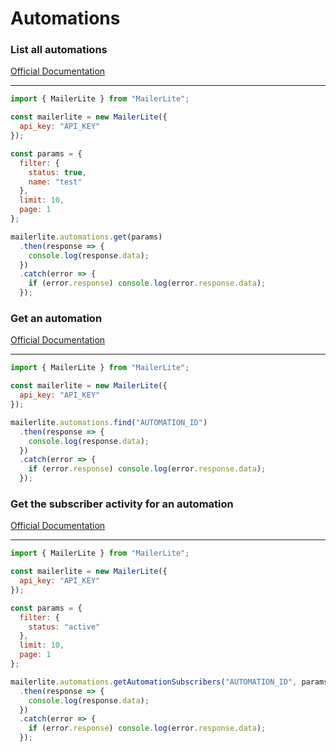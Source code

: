 # Automations


### List all automations
[Official Documentation](https://developers.mailerlite.com/docs/automations.html#list-all-automations)

---
```javascript
import { MailerLite } from "MailerLite";

const mailerlite = new MailerLite({
  api_key: "API_KEY"
});

const params = {
  filter: {
    status: true,
    name: "test"
  },
  limit: 10,
  page: 1
};

mailerlite.automations.get(params)
  .then(response => {
    console.log(response.data);
  })
  .catch(error => {
    if (error.response) console.log(error.response.data);
  });
```

### Get an automation
[Official Documentation](https://developers.mailerlite.com/docs/automations.html#get-an-automation)

---
```javascript
import { MailerLite } from "MailerLite";

const mailerlite = new MailerLite({
  api_key: "API_KEY"
});

mailerlite.automations.find("AUTOMATION_ID")
  .then(response => {
    console.log(response.data);
  })
  .catch(error => {
    if (error.response) console.log(error.response.data);
  });
```

### Get the subscriber activity for an automation
[Official Documentation](https://developers.mailerlite.com/docs/automations.html#get-the-subscriber-activity-for-an-automation)

---
```javascript
import { MailerLite } from "MailerLite";

const mailerlite = new MailerLite({
  api_key: "API_KEY"
});

const params = {
  filter: {
    status: "active"
  },
  limit: 10,
  page: 1
};

mailerlite.automations.getAutomationSubscribers("AUTOMATION_ID", params)
  .then(response => {
    console.log(response.data);
  })
  .catch(error => {
    if (error.response) console.log(error.response.data);
  });
```
